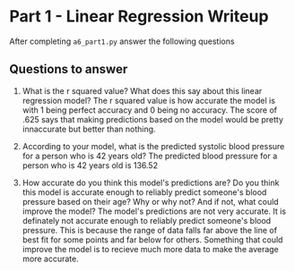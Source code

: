 # Part 1 - Linear Regression Writeup

After completing `a6_part1.py` answer the following questions

## Questions to answer

1. What is the r squared value?  What does this say about this linear regression model?
The r squared value is how accurate the model is with 1 being perfect accuracy and 0 being no accuracy. The score of .625 says that making predictions based on the model would be pretty innaccurate but better than nothing.

2. According to your model, what is the predicted systolic blood pressure for a person who is 42 years old?
The predicted blood pressure for a person who is 42 years old is 136.52

3. How accurate do you think this model's predictions are?  Do you think this model is accurate enough to reliably predict someone's blood pressure based on their age?  Why or why not?  And if not, what could improve the model?
The model's predictions are not very accurate. It is definately not accurate enough to reliably predict someone's blood pressure. This is because the range of data falls far above the line of best fit for some points and far below for others. Something that could improve the model is to recieve much more data to make the average more accurate.
